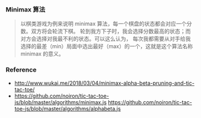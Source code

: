 ### Minimax 算法

> 以棋类游戏为例来说明 minimax 算法，每一个棋盘的状态都会对应一个分数。双方将会轮流下棋。
轮到我方下子时，我会选择分数最高的状态；而对方会选择对我最不利的状态。可以这么认为，
每次我都需要从对手给我选择的最差（min）局面中选出最好（max）的一个，这就是这个算法名称 minimax 的意义。

### Reference

- http://www.wukai.me/2018/03/04/minimax-alpha-beta-pruning-and-tic-tac-toe/
- https://github.com/noiron/tic-tac-toe-js/blob/master/algorithms/minimax.js
https://github.com/noiron/tic-tac-toe-js/blob/master/algorithms/alphabeta.js